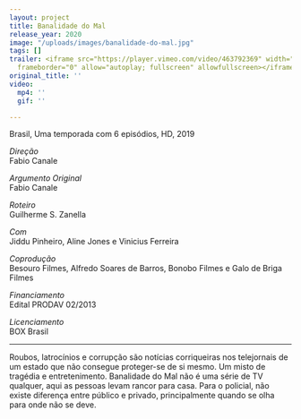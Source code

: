 ```yaml
---
layout: project
title: Banalidade do Mal
release_year: 2020
image: "/uploads/images/banalidade-do-mal.jpg"
tags: []
trailer: <iframe src="https://player.vimeo.com/video/463792369" width="640" height="360"
  frameborder="0" allow="autoplay; fullscreen" allowfullscreen></iframe>
original_title: ''
video:
  mp4: ''
  gif: ''

---
```

Brasil, Uma temporada com 6 episódios, HD, 2019

_Direção_  
Fabio Canale

_Argumento Original_    
Fabio Canale

_Roteiro_    
Guilherme S. Zanella

_Com_    
Jiddu Pinheiro, Aline Jones e Vinicius Ferreira

_Coprodução_  
Besouro Filmes, Alfredo Soares de Barros, Bonobo Filmes e Galo de Briga Filmes

_Financiamento_  
Edital PRODAV 02/2013

_Licenciamento_  
BOX Brasil

***

Roubos, latrocínios e corrupção são notícias corriqueiras nos telejornais de um estado que não consegue proteger-se de si mesmo. Um misto de tragédia e entretenimento. Banalidade do Mal não é uma série de TV qualquer, aqui as pessoas levam rancor para casa. Para o policial, não existe diferença entre público e privado, principalmente quando se olha para onde não se deve.